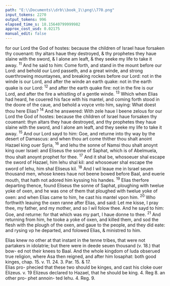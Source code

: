 ```yaml
---
path: "E:\\Documents\\drb\\book_1\\png\\770.png"
input_tokens: 2270
output_tokens: 996
elapsed_time_s: 18.15640799999982
approx_cost_usd: 0.02175
manual_edit: false
---
```

for our Lord the God of hostes: because the children of Israel haue forsaken thy couenant: thy altars haue they destroyed, & thy prophetes they haue slaine with the sword, & I alone am leaft, & they seeke my life to take it away. <sup>11</sup> And he said to him: Come forth, and stand in the mount before our Lord: and behold our Lord passeth, and a great winde, and strong ouerthrowing mountaynes, and breaking rockes before our Lord: not in the winde is our Lord, and after the winde an earth quake: not in the earth quake is our Lord: <sup>12</sup> and after the earth quake fire: not in the fire is our Lord, and after the fire a whistling of a gentle winde. <sup>13</sup> Which when Elias had heard, he couered his face with his mantel, and coming forth stood in the doore of the caue, and behold a voyce vnto him, saying: What doest thou here Elias? <sup>14</sup> And he answered: With zele haue I beene zelous for our Lord the God of hostes: because the children of Israel haue forsaken thy couenant: thyn altars they haue destroyed, and thy prophetes they haue slaine with the sword, and I alone am leaft, and they seeke my life to take it away. <sup>15</sup> And our Lord sayd to him: Goe, and returne into thy way by the desert of Damascus: and when thou art come thither thou shalt anoint Hazael king ouer Syria, <sup>16</sup> and Iehu the sonne of Namsi thou shalt anoynt king ouer Israel: and Eliseus the sonne of Saphat, which is of Abelmuela, thou shalt anoynt prophet for thee. <sup>17</sup> And it shal be, whosoeuer shal escape the sword of Hazael, him Iehu shal kil: and whosoeuer shal escape the sword of Iehu, him shal Eliseus kil. <sup>18</sup> And I wil leaue me in Israel seuen thousand men, whose knees haue not beene bowed before Baal, and euerie mouth, that hath not adored him kyssing his handes. <sup>19</sup> Elias therfore departing thence, found Eliseus the sonne of Saphat, ploughing with twelue yoke of oxen, and he was one of them that ploughed with twelue yoke of oxen: and when Elias came to him, he cast his mantel vpon him. <sup>20</sup> Who forthwith leauing the oxen ranne after Elias, and said: Let me kisse, I pray thee, my father, and my mother, and so I wil folow thee. And he sayd to him: Goe, and returne: for that which was my part, I haue donne to thee. <sup>21</sup> And returning from him, he tooke a yoke of oxen, and killed them, and sod the flesh with the plough of the oxen, and gaue to the people, and they did eate: and rysing vp he departed, and folowed Elias, & ministred to him.

<aside>Elias knew no other at that instant in the tenne tribes, that were not partakers in idolatrie; but there were in deede seuen thousand (v. 18.) that bow- ed not their knees to Baal. And the whole kingdom of Iuda obserued true religion, where Asa then reigned, and after him Iosaphat: both good kinges, chap. 15. v. 11. 24. 3. Par. 15. & 17.</aside>

<aside>Elias pro- phecied that these two should be kinges, and cast his cloke ouer Elizeus. v. 19 Elizeus declared to Hazael, that he should be king. 4. Reg 8. an other pro- phet annoin- ted Iehu. 4. Reg. 9.</aside>

[^1]: 1750